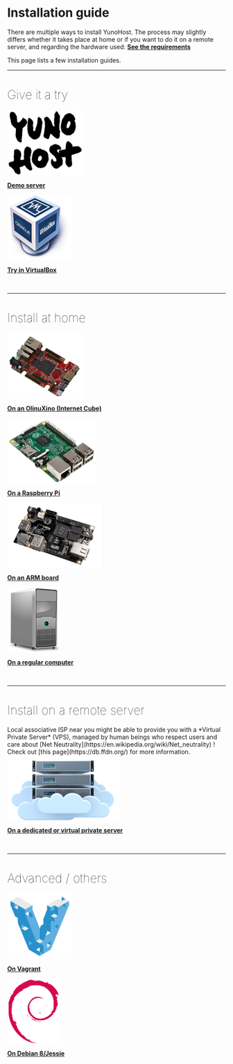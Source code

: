 # Installation guide

There are multiple ways to install YunoHost. The process may slightly differs whether it takes place at home or if you want to do it on a remote server, and regarding the hardware used: **[See the requirements](/hardware)**

This page lists a few installation guides.

---

<h1 style="font-weight: 100">Give it a try</h1>

<div class="row">

<div class="col col-md-3 text-center">
<a href="/try"><img height=150 src="/images/logo.png" style="vertical-align:bottom"><b><p>Demo server</p></b></a>
</div>

<div class="col col-md-3 text-center">
<a href="/install_on_virtualbox"><img src="/images/virtualbox.png" height=150 style="vertical-align:bottom"><b><p>Try in VirtualBox</p></b></a>
</div>

</div>




</div>

<br>

---

<h1 style="font-weight: 100">Install at home</h1>

<div class="row">

<div class="col col-md-3 text-center">
<a href="/install_on_olinuxino"><img src="/images/olinuxino.jpg" height=150 style="vertical-align:bottom"><b><p>On an OlinuXino (Internet Cube)</p></b></a>
</div>

<div class="col col-md-3 text-center">
<a href="/install_on_raspberry"><img src="/images/raspberrypi.jpg" height=150 style="vertical-align:bottom"><b><p>On a Raspberry Pi</p></b></a>
</div>

<div class="col col-md-3 text-center">
<a href="/install_on_arm_board"><img src="/images/cubieboard2.png" height=150 style="vertical-align:bottom"><b><p>On an ARM board</p></b></a>
</div>

<div class="col col-md-3 text-center">
<a href="/install_iso"><img src="/images/computer.png" height=150 style="vertical-align:bottom"><b><p>On a regular computer</p></b></a>
</div>

</div>

<br>


---

<h1 style="font-weight: 100">Install on a remote server</h1>

<div class="alert alert-info" markdown="1">
<span class="glyphicon glyphicon-heart"></span> Local associative ISP near you might be able to provide you with a *Virtual Private Server* (VPS), managed by human beings who respect users and care about [Net Neutrality](https://en.wikipedia.org/wiki/Net_neutrality) ! Check out [this page](https://db.ffdn.org/) for more information.
</div>

<div class="row">

<div class="block-center text-center">
<a href="/install_on_vps"><img src="/images/vps.png" height=150 style="vertical-align:bottom; text-align:center"><b><p>On a dedicated or virtual private server</p></b></a>
</div>

</div>

<br>

---

<h1 style="font-weight: 100">Advanced / others</h1>

<div class="row">

<div class="col col-md-3 text-center">
<a href="/vagrant"><img src="/images/vagrant.png" height=150 style="vertical-align:bottom"><b><p>On Vagrant</p></b></a>
</div>

<div class="col col-md-3 text-center">
<a href="/install_on_debian"><img height=150 src="/images/debian-logo.png" style="vertical-align:bottom">
<b><p>On Debian 8/Jessie</p></b></a>
</div>

</div>

<br>
